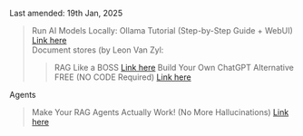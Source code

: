 Last amended: 19th Jan, 2025   
> Run AI Models Locally: Ollama Tutorial (Step-by-Step Guide + WebUI) [Link here](https://www.youtube.com/watch?v=Lb5D892-2HY&t=0s)     
Document stores (by Leon Van Zyl:          
>> RAG Like a BOSS [Link here](https://www.youtube.com/watch?v=PLuSfAkOHOA&t=0s)
> Build Your Own ChatGPT Alternative FREE (NO CODE Required) [Link here](https://www.youtube.com/watch?v=lJOZiRoZNJw&t=0s)    

Agents     
> Make Your RAG Agents Actually Work! (No More Hallucinations) [Link here](https://www.youtube.com/watch?v=OejuvdyN_U8)
